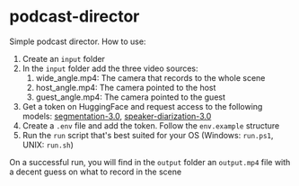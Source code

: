 # podcast-director

Simple podcast director. How to use:

1. Create an `input` folder
2. In the `input` folder add the three video sources:
   1. wide_angle.mp4: The camera that records to the whole scene
   2. host_angle.mp4: The camera pointed to the host
   3. guest_angle.mp4: The camera pointed to the guest
3. Get a token on HuggingFace and request access to the following models: [segmentation-3.0](https://huggingface.co/pyannote/segmentation-3.0), [speaker-diarization-3.0](https://huggingface.co/pyannote/speaker-diarization-3.0) 
4. Create a `.env` file and add the token. Follow the `env.example` structure
5. Run the `run` script that's best suited for your OS (Windows: `run.ps1`, UNIX: `run.sh`)

On a successful run, you will find in the `output` folder an `output.mp4` file with a decent guess on what to record in the scene